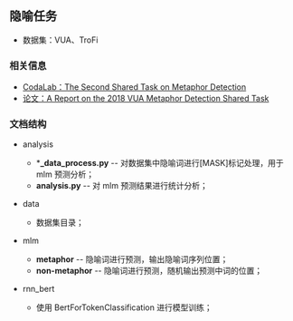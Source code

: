 ## 隐喻任务

+ 数据集：VUA、TroFi

### 相关信息

+ [CodaLab：The Second Shared Task on Metaphor Detection](https://competitions.codalab.org/competitions/22188#learn_the_details)
+ [论文：A Report on the 2018 VUA Metaphor Detection Shared Task](https://www.aclweb.org/anthology/W18-0907/)

### 文档结构
+ analysis
  - ***_data_process.py** -- 对数据集中隐喻词进行[MASK]标记处理，用于 mlm 预测分析；
  - **analysis.py** -- 对 mlm 预测结果进行统计分析；

+ data
  - 数据集目录；

+ mlm
  - **metaphor** -- 隐喻词进行预测，输出隐喻词序列位置；
  - **non-metaphor** -- 隐喻词进行预测，随机输出预测中词的位置；

+ rnn_bert
  - 使用 BertForTokenClassification 进行模型训练；